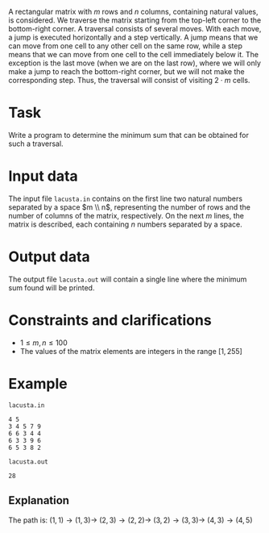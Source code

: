 
A rectangular matrix with $m$ rows and $n$ columns, containing natural values, is considered. We traverse the matrix starting from the top-left corner to the bottom-right corner. A traversal consists of several moves. With each move, a jump is executed horizontally and a step vertically. A jump means that we can move from one cell to any other cell on the same row, while a step means that we can move from one cell to the cell immediately below it. The exception is the last move (when we are on the last row), where we will only make a jump to reach the bottom-right corner, but we will not make the corresponding step. Thus, the traversal will consist of visiting $2 \cdot m$ cells.

# Task

Write a program to determine the minimum sum that can be obtained for such a traversal.

# Input data

The input file `lacusta.in` contains on the first line two natural numbers separated by a space $m \\ n$, representing the number of rows and the number of columns of the matrix, respectively. On the next $m$ lines, the matrix is described, each containing $n$ numbers separated by a space.

# Output data

The output file `lacusta.out` will contain a single line where the minimum sum found will be printed.

# Constraints and clarifications

* $1 \leq m, n \leq 100$
* The values of the matrix elements are integers in the range $[1, 255]$

# Example

`lacusta.in`
```
4 5
3 4 5 7 9
6 6 3 4 4
6 3 3 9 6
6 5 3 8 2
```

`lacusta.out`
```
28
```

## Explanation

The path is: 
$(1,1)\rightarrow(1,3)\rightarrow$
$(2,3)\rightarrow(2,2)\rightarrow$
$(3,2)\rightarrow(3,3)\rightarrow$
$(4,3)\rightarrow(4,5)$
